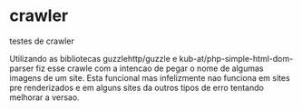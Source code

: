 # crawler
testes de crawler

Utilizando as bibliotecas guzzlehttp/guzzle e kub-at/php-simple-html-dom-parser
fiz esse crawle com a intencao de pegar o nome de algumas imagens de um site. 
Esta funcional mas infelizmente nao funciona em sites pre renderizados
e em alguns sites da outros tipos de erro tentando melhorar a versao.
